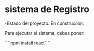 <h1>sistema de Registro</h1>

-Estado del proyecto: En construciión.

Para ejecutar el sistema, debes poner:

´```npm install react´´´´

